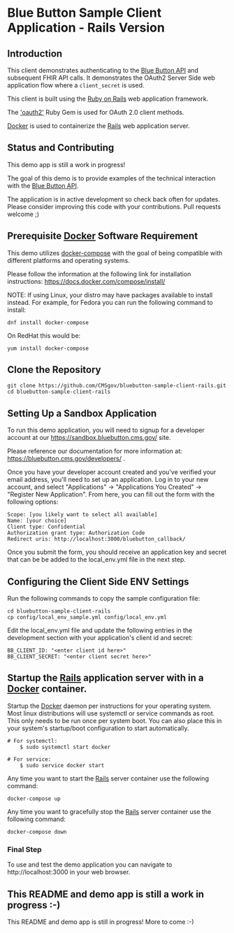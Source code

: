 Blue Button Sample Client Application - Rails Version
======================================================

## Introduction

This client demonstrates authenticating to the [Blue Button API](https://bluebutton.cms.gov/) and subsequent FHIR API calls.
It demonstrates the OAuth2 Server Side web application flow where a `client_secret` is used.

This client is built using the [Ruby on Rails](https://rubyonrails.org/) web application framework. 

The ['oauth2'](https://rubygems.org/gems/oauth2/versions/1.2.0) Ruby Gem is used for OAuth 2.0 client methods.

[Docker](https://www.docker.com/) is used to containerize the [Rails](https://rubyonrails.org/) web application server.

## Status and Contributing

This demo app is still a work in progress! 

The goal of this demo is to provide examples of the technical interaction with the [Blue Button API](https://bluebutton.cms.gov/).

The application is in active development so check back often for updates.
Please consider improving this code with your contributions. Pull requests welcome ;) 

## Prerequisite [Docker](https://www.docker.com/) Software Requirement

This demo utilizes [docker-compose](https://docs.docker.com/compose/) with the goal of being compatible with different platforms and operating systems. 

Please follow the information at the following link for installation instructions: https://docs.docker.com/compose/install/

NOTE: If using Linux, your distro may have packages available to install instead. For example, for Fedora you can run the following command to install:

    dnf install docker-compose

On RedHat this would be:

    yum install docker-compose


## Clone the Repository

    git clone https://github.com/CMSgov/bluebutton-sample-client-rails.git
    cd bluebutton-sample-client-rails 

## Setting Up a Sandbox Application

To run this demo application, you will need to signup for a developer account
at our https://sandbox.bluebutton.cms.gov/ site.

Please reference our documentation for more information at: https://bluebutton.cms.gov/developers/ .

Once you have your developer account created and you've verified your email address,
you'll need to set up an application. Log in to your new account, and select
"Applications" -> "Applications You Created" -> "Register New Application". From
here, you can fill out the form with the following options:

    Scope: [you likely want to select all available]
    Name: [your choice]
    Client type: Confidential
    Authorization grant type: Authorization Code
    Redirect uris: http://localhost:3000/bluebutton_callback/

Once you submit the form, you should receive an application key and secret that
can be be added to the local_env.yml file in the next step.

## Configuring the Client Side ENV Settings

Run the following commands to copy the sample configuration file:

    cd bluebutton-sample-client-rails
    cp config/local_env_sample.yml config/local_env.yml

Edit the local_env.yml file and update the following entries in the development section with your
application's client id and secret: 

    BB_CLIENT_ID: "<enter client id here>"
    BB_CLIENT_SECRET: "<enter client secret here>"


## Startup the [Rails](https://rubyonrails.org/) application server with in a [Docker](https://www.docker.com/) container.

Startup the [Docker](https://www.docker.com/) daemon per instructions for your operating system. Most linux distributions will use systemctl or service commands as root. This only needs to be run once per system boot. You can also place this in your system's startup/boot configuration to start automatically.

    # For systemctl:
        $ sudo systemctl start docker

    # For service:
        $ sudo service docker start

Any time you want to start the [Rails](https://rubyonrails.org/) server container use the following command:

    docker-compose up


Any time you want to gracefully stop the [Rails](https://rubyonrails.org/) server container use the following command:

    docker-compose down
    
### Final Step

To use and test the demo application you can navigate to http://localhost:3000 in your web browser.


## This README and demo app is still a work in progress :-)

This README and demo app is still in progress! More to come :-)

